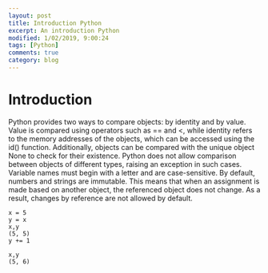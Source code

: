 ```yaml
---
layout: post
title: Introduction Python
excerpt: An introduction Python
modified: 1/02/2019, 9:00:24
tags: [Python]
comments: true
category: blog
---
```


# Introduction

Python provides two ways to compare objects: by identity and by value. Value is compared using operators such as == and <, while identity refers to the memory addresses of the objects, which can be accessed using the id() function. Additionally, objects can be compared with the unique object None to check for their existence. Python does not allow comparison between objects of different types, raising an exception in such cases. Variable names must begin with a letter and are case-sensitive. By default, numbers and strings are immutable. This means that when an assignment is made based on another object, the referenced object does not change. As a result, changes by reference are not allowed by default.

````
x = 5
y = x
x,y
(5, 5)
y += 1

x,y
(5, 6)
````
